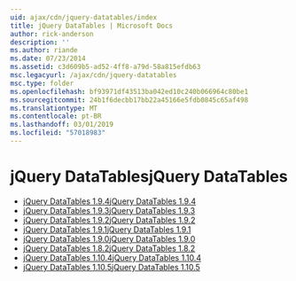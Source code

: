 ```yaml
---
uid: ajax/cdn/jquery-datatables/index
title: jQuery DataTables | Microsoft Docs
author: rick-anderson
description: ''
ms.author: riande
ms.date: 07/23/2014
ms.assetid: c3d609b5-ad52-4ff8-a79d-58a815efdb63
msc.legacyurl: /ajax/cdn/jquery-datatables
msc.type: folder
ms.openlocfilehash: bf93971df43513ba042ed10c240b066964c80be1
ms.sourcegitcommit: 24b1f6decbb17bb22a45166e5fdb0845c65af498
ms.translationtype: MT
ms.contentlocale: pt-BR
ms.lasthandoff: 03/01/2019
ms.locfileid: "57018983"
---
```

<a name="jquery-datatables"></a><span data-ttu-id="d60cc-102">jQuery DataTables</span><span class="sxs-lookup"><span data-stu-id="d60cc-102">jQuery DataTables</span></span>
====================
- [<span data-ttu-id="d60cc-103">jQuery DataTables 1.9.4</span><span class="sxs-lookup"><span data-stu-id="d60cc-103">jQuery DataTables 1.9.4</span></span>](cdnjquerydatatables194.md)
- [<span data-ttu-id="d60cc-104">jQuery DataTables 1.9.3</span><span class="sxs-lookup"><span data-stu-id="d60cc-104">jQuery DataTables 1.9.3</span></span>](cdnjquerydatatables193.md)
- [<span data-ttu-id="d60cc-105">jQuery DataTables 1.9.2</span><span class="sxs-lookup"><span data-stu-id="d60cc-105">jQuery DataTables 1.9.2</span></span>](cdnjquerydatatables192.md)
- [<span data-ttu-id="d60cc-106">jQuery DataTables 1.9.1</span><span class="sxs-lookup"><span data-stu-id="d60cc-106">jQuery DataTables 1.9.1</span></span>](cdnjquerydatatables191.md)
- [<span data-ttu-id="d60cc-107">jQuery DataTables 1.9.0</span><span class="sxs-lookup"><span data-stu-id="d60cc-107">jQuery DataTables 1.9.0</span></span>](cdnjquerydatatables190.md)
- [<span data-ttu-id="d60cc-108">jQuery DataTables 1.8.2</span><span class="sxs-lookup"><span data-stu-id="d60cc-108">jQuery DataTables 1.8.2</span></span>](cdnjquerydatatables182.md)
- [<span data-ttu-id="d60cc-109">jQuery DataTables 1.10.4</span><span class="sxs-lookup"><span data-stu-id="d60cc-109">jQuery DataTables 1.10.4</span></span>](cdnjquerydatatables104.md)
- [<span data-ttu-id="d60cc-110">jQuery DataTables 1.10.5</span><span class="sxs-lookup"><span data-stu-id="d60cc-110">jQuery DataTables 1.10.5</span></span>](cdnjquerydatatables105.md)
